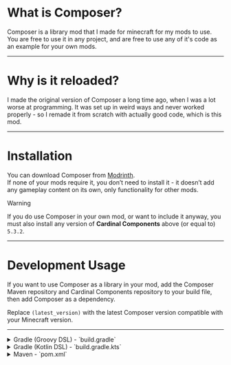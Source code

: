 # What is Composer?
Composer is a library mod that I made for minecraft for my mods to use.
You are free to use it in any project, and are free to use any of it's code as an example for your own mods.

---

# Why is it reloaded?
I made the original version of Composer a long time ago, when I was a lot worse at programming.
It was set up in weird ways and never worked properly - so I remade it from scratch with actually good code, which is this mod.

---

# Installation

You can download Composer from [Modrinth](https://modrinth.com/mod/composer-reloaded).  
If none of your mods require it, you don’t need to install it - it doesn’t add any gameplay content on its own, only functionality for other mods.

> [!WARNING]
> If you do use Composer in your own mod, or want to include it anyway, you must also install any version of **Cardinal Components** above (or equal to) `5.3.2`.

---

# Development Usage

If you want to use Composer as a library in your mod, add the Composer Maven repository and Cardinal Components repository to your build file, then add Composer as a dependency.

Replace `(latest_version)` with the latest Composer version compatible with your Minecraft version.

---
<details>
<summary>Gradle (Groovy DSL) - `build.gradle`</summary>

```properties
# gradle.properties
composer_version = (latest_version)
```

```groovy
// build.gradle

repositories {
    maven {
        name = "Composer Maven"
        url = "https://dl.cloudsmith.io/public/lilbrocodes/composer-reloaded/maven/"
    }
    maven {
        name = "Cardinal Components"
        url = "https://maven.ladysnake.org/releases"
    }
}

dependencies {
    modImplementation "org.lilbrocodes:composer-reloaded:${composer_version}"
}
```
</details>

<details>
<summary>Gradle (Kotlin DSL) - `build.gradle.kts`</summary>

```properties
# gradle.properties
composer_version = (latest_version)
```
```groovy
// build.gradle.kts

repositories {
    maven("https://dl.cloudsmith.io/public/lilbrocodes/composer-reloaded/maven/") {
        name = "Composer Maven"
    }
    maven("https://maven.ladysnake.org/releases") {
        name = "Cardinal Components"
    }
}

dependencies {
    modImplementation("org.lilbrocodes:composer-reloaded:$composer_version")
}
```

</details>

<details>
<summary>Maven - `pom.xml`</summary>

```xml
<repositories>
    <repository>
        <id>composer-maven</id>
        <url>https://dl.cloudsmith.io/public/lilbrocodes/composer-reloaded/maven/</url>
    </repository>
    <repository>
        <id>cardinal-components</id>
        <url>https://maven.ladysnake.org/releases</url>
    </repository>
</repositories>

<dependencies>
<dependency>
    <groupId>org.lilbrocodes</groupId>
    <artifactId>composer-reloaded</artifactId>
    <version>${composer.version}</version>
    <scope>compile</scope>
</dependency>
</dependencies>
```
Add the following property to your `<properties>` section:
```xml
<properties>
    <composer.version>(latest_version)</composer.version>
</properties>
```
</details>
